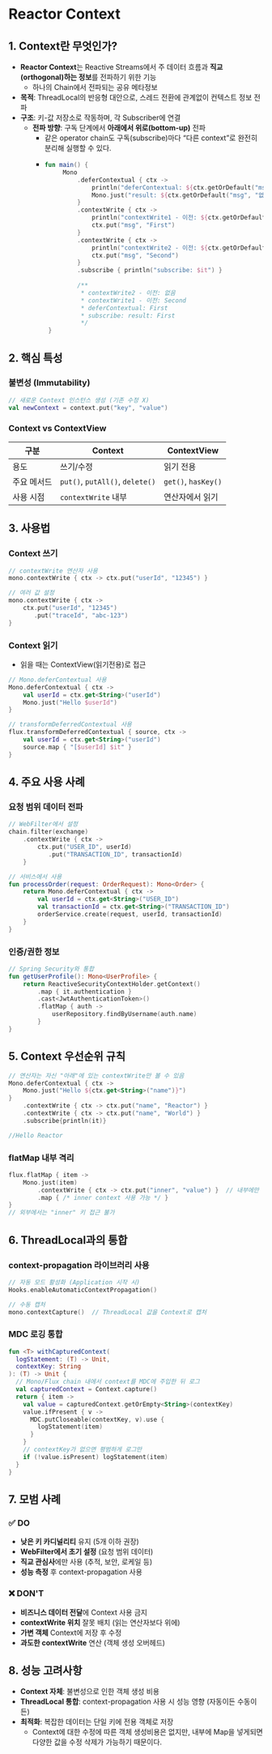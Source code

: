 # Reactor Context

## 1. Context란 무엇인가?
- **Reactor Context**는 Reactive Streams에서 주 데이터 흐름과 **직교(orthogonal)하는 정보**를 전파하기 위한 기능
  - 하나의 Chain에서 전파되는 공유 메타정보
- **목적**: ThreadLocal의 반응형 대안으로, 스레드 전환에 관계없이 컨텍스트 정보 전파
- **구조**: 키-값 저장소로 작동하며, 각 Subscriber에 연결
  - **전파 방향**: 구독 단계에서 **아래에서 위로(bottom-up)** 전파
    - 같은 operator chain도 구독(subscribe)마다 “다른 context”로 완전히 분리해 실행할 수 있다.
    -  ```kotlin
       fun main() {
            Mono
                .deferContextual { ctx ->
                    println("deferContextual: ${ctx.getOrDefault("msg", "없음")}")
                    Mono.just("result: ${ctx.getOrDefault("msg", "없음")}")
                }
                .contextWrite { ctx ->
                    println("contextWrite1 - 이전: ${ctx.getOrDefault("msg", "없음")}")
                    ctx.put("msg", "First")
                }
                .contextWrite { ctx ->
                    println("contextWrite2 - 이전: ${ctx.getOrDefault("msg", "없음")}")
                    ctx.put("msg", "Second")
                }
                .subscribe { println("subscribe: $it") }
      
                /**
                 * contextWrite2 - 이전: 없음
                 * contextWrite1 - 이전: Second
                 * deferContextual: First
                 * subscribe: result: First
                 */
        }
        ```

## 2. 핵심 특성

### 불변성 (Immutability)
```kotlin
// 새로운 Context 인스턴스 생성 (기존 수정 X)
val newContext = context.put("key", "value")
```

### Context vs ContextView
| 구분 | Context | ContextView |
|------|---------|-------------|
| 용도 | 쓰기/수정 | 읽기 전용 |
| 주요 메서드 | `put()`, `putAll()`, `delete()` | `get()`, `hasKey()` |
| 사용 시점 | `contextWrite` 내부 | 연산자에서 읽기 |

## 3. 사용법

### Context 쓰기
```kotlin
// contextWrite 연산자 사용
mono.contextWrite { ctx -> ctx.put("userId", "12345") }

// 여러 값 설정
mono.contextWrite { ctx -> 
    ctx.put("userId", "12345")
       .put("traceId", "abc-123")
}
```

### Context 읽기
- 읽을 때는 ContextView(읽기전용)로 접근
```kotlin
// Mono.deferContextual 사용
Mono.deferContextual { ctx ->
    val userId = ctx.get<String>("userId")
    Mono.just("Hello $userId")
}

// transformDeferredContextual 사용
flux.transformDeferredContextual { source, ctx ->
    val userId = ctx.get<String>("userId")
    source.map { "[$userId] $it" }
}
```

## 4. 주요 사용 사례

### 요청 범위 데이터 전파
```kotlin
// WebFilter에서 설정
chain.filter(exchange)
    .contextWrite { ctx -> 
        ctx.put("USER_ID", userId)
           .put("TRANSACTION_ID", transactionId)
    }

// 서비스에서 사용
fun processOrder(request: OrderRequest): Mono<Order> {
    return Mono.deferContextual { ctx ->
        val userId = ctx.get<String>("USER_ID")
        val transactionId = ctx.get<String>("TRANSACTION_ID")
        orderService.create(request, userId, transactionId)
    }
}
```

### 인증/권한 정보
```kotlin
// Spring Security와 통합
fun getUserProfile(): Mono<UserProfile> {
    return ReactiveSecurityContextHolder.getContext()
        .map { it.authentication }
        .cast<JwtAuthenticationToken>()
        .flatMap { auth ->
            userRepository.findByUsername(auth.name)
        }
}
```

## 5. Context 우선순위 규칙

```kotlin
// 연산자는 자신 "아래"에 있는 contextWrite만 볼 수 있음
Mono.deferContextual { ctx ->
    Mono.just("Hello ${ctx.get<String>("name")}") 
}
    .contextWrite { ctx -> ctx.put("name", "Reactor") }
    .contextWrite { ctx -> ctx.put("name", "World") }  
    .subscribe{println(it)}

//Hello Reactor
```

### flatMap 내부 격리
```kotlin
flux.flatMap { item ->
    Mono.just(item)
        .contextWrite { ctx -> ctx.put("inner", "value") }  // 내부에만 영향
        .map { /* inner context 사용 가능 */ }
}
// 외부에서는 "inner" 키 접근 불가
```

## 6. ThreadLocal과의 통합

### context-propagation 라이브러리 사용
```kotlin
// 자동 모드 활성화 (Application 시작 시)
Hooks.enableAutomaticContextPropagation()

// 수동 캡처
mono.contextCapture()  // ThreadLocal 값을 Context로 캡처
```

### MDC 로깅 통합
```kotlin
fun <T> withCapturedContext(
  logStatement: (T) -> Unit,
  contextKey: String
): (T) -> Unit {
  // Mono/Flux chain 내에서 context를 MDC에 주입한 뒤 로그
  val capturedContext = Context.capture()
  return { item ->
    val value = capturedContext.getOrEmpty<String>(contextKey)
    value.ifPresent { v ->
      MDC.putCloseable(contextKey, v).use {
        logStatement(item)
      }
    }
    // contextKey가 없으면 평범하게 로그만
    if (!value.isPresent) logStatement(item)
  }
}
```

## 7. 모범 사례

### ✅ DO
- **낮은 키 카디널리티** 유지 (5개 이하 권장)
- **WebFilter에서 초기 설정** (요청 범위 데이터)
- **직교 관심사**에만 사용 (추적, 보안, 로케일 등)
- **성능 측정** 후 context-propagation 사용

### ❌ DON'T
- **비즈니스 데이터 전달**에 Context 사용 금지
- **contextWrite 위치** 잘못 배치 (읽는 연산자보다 위에)
- **가변 객체** Context에 저장 후 수정
- **과도한 contextWrite** 연산 (객체 생성 오버헤드)

## 8. 성능 고려사항
- **Context 자체**: 불변성으로 인한 객체 생성 비용
- **ThreadLocal 통합**: context-propagation 사용 시 성능 영향 (자동이든 수동이든)
- **최적화**: 복잡한 데이터는 단일 키에 전용 객체로 저장
  - Context에 대한 수정에 따른 객체 생성비용은 없지만, 내부에 Map을 넣게되면 다양한 값을 수정 삭제가 가능하기 때문이다.